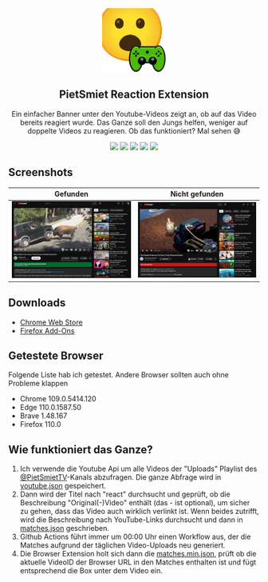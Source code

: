 <div align="center" width="100%">
    <img src="extension/icons/128.png" width="128" />
</div>

<div align="center" width="100%">
    <h2>PietSmiet Reaction Extension</h2>
    <p>Ein einfacher Banner unter den Youtube-Videos zeigt an, ob auf das Video bereits reagiert wurde. Das Ganze soll den Jungs helfen, weniger auf doppelte Videos zu reagieren. Ob das funktioniert? Mal sehen 😅</p>
    <a target="_blank" href="https://chrome.google.com/webstore/detail/pietsmiet-reactions/cmeffgcdjkledgkgonnfjpnlfelpfbkf"><img src="https://img.shields.io/chrome-web-store/v/cmeffgcdjkledgkgonnfjpnlfelpfbkf" /></a>
    <a target="_blank" href="https://addons.mozilla.org/de/firefox/addon/pietsmiet-reactions-youtube/"><img src="https://img.shields.io/amo/v/pietsmiet-reactions-youtube" /></a>
    <a target="_blank" href="https://github.com/seriousm4x/pietsmiet-reaction-extension/commits/main"><img src="https://img.shields.io/github/last-commit/seriousm4x/pietsmiet-reaction-extension" /></a>
    <a target="_blank" href="https://github.com/seriousm4x/pietsmiet-reaction-extension/actions"><img src="https://github.com/seriousm4x/pietsmiet-reaction-extension/actions/workflows/update.yml/badge.svg" /></a>
    <a target="_blank" href="https://github.com/seriousm4x/pietsmiet-reaction-extension/blob/main/LICENSE"><img src="https://img.shields.io/github/license/seriousm4x/pietsmiet-reaction-extension" /></a>
</div>

## **Screenshots**

| Gefunden                    | Nicht gefunden             |
| --------------------------- | -------------------------- |
| ![](./assets/yep-react.jpg) | ![](./assets/no-react.jpg) |

## **Downloads**

- [Chrome Web Store](https://chrome.google.com/webstore/detail/pietsmiet-reactions/cmeffgcdjkledgkgonnfjpnlfelpfbkf)
- [Firefox Add-Ons](https://addons.mozilla.org/de/firefox/addon/pietsmiet-reactions-youtube/)

## **Getestete Browser**

Folgende Liste hab ich getestet. Andere Browser sollten auch ohne Probleme klappen

- Chrome 109.0.5414.120
- Edge 110.0.1587.50
- Brave 1.48.167
- Firefox 110.0

## **Wie funktioniert das Ganze?**

1. Ich verwende die Youtube Api um alle Videos der "Uploads" Playlist des [@PietSmietTV](https://www.youtube.com/@PietSmietTV)-Kanals abzufragen. Die ganze Abfrage wird in [youtube.json](./data/youtube.json) gespeichert.
2. Dann wird der Titel nach "react" durchsucht und geprüft, ob die Beschreibung "Original(-)Video" enthält (das - ist optional), um sicher zu gehen, dass das Video auch wirklich verlinkt ist. Wenn beides zutrifft, wird die Beschreibung nach YouTube-Links durchsucht und dann in [matches.json](./data/matches.json) geschrieben.
3. Github Actions führt immer um 00:00 Uhr einen Workflow aus, der die Matches aufgrund der täglichen Video-Uploads neu generiert.
4. Die Browser Extension holt sich dann die [matches.min.json](./data/matches.min.json), prüft ob die aktuelle VideoID der Browser URL in den Matches enthalten ist und fügt entsprechend die Box unter dem Video ein.
